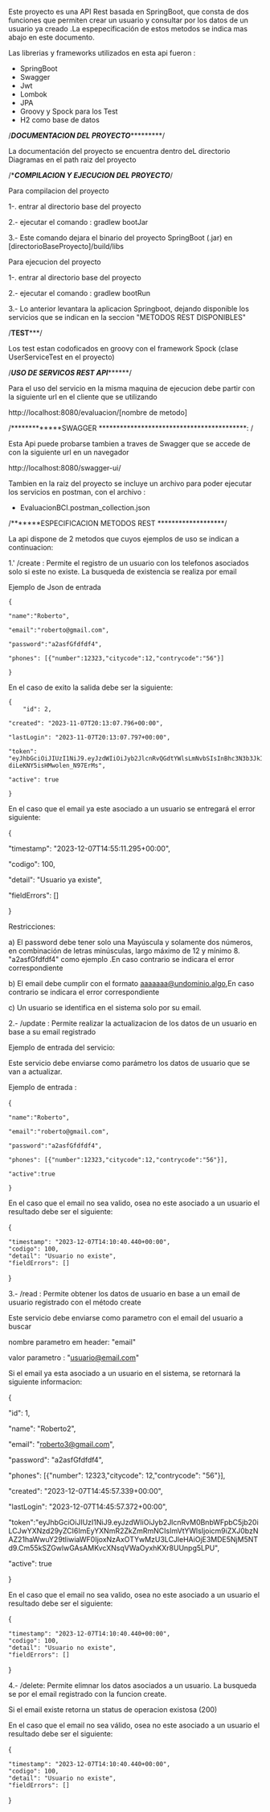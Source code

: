 Este proyecto es una API Rest basada en SpringBoot, que consta de dos funciones que permiten crear un usuario y consultar por los 
datos de un usuario ya creado .La espepecificación de estos metodos se indica mas abajo en este documento.

Las librerias y frameworks utilizados en esta api fueron :

- SpringBoot
- Swagger
- Jwt
- Lombok
- JPA
- Groovy y Spock para los Test
- H2 como base de datos

/*****************************DOCUMENTACION DEL PROYECTO**************************************/

La documentación del proyecto se encuentra dentro deL directorio Diagramas en el path raiz del proyecto

/******************COMPILACION Y EJECUCION DEL PROYECTO*****************/

Para compilacion del proyecto

  1-. entrar al directorio base del proyecto

  2.- ejecutar el comando : gradlew bootJar

  3.- Este comando dejara el binario del proyecto SpringBoot (.jar) en [directorioBaseProyecto]/build/libs

Para ejecucion del proyecto

   1-. entrar al directorio base del proyecto

  2.- ejecutar el comando : gradlew bootRun

  3.- Lo anterior levantara la aplicacion Springboot, dejando disponible los servicios que se indican en la seccion "METODOS REST DISPONIBLES"

  /****************TEST*******************/

  Los test estan codoficados  en groovy con el framework Spock (clase UserServiceTest en el proyecto)

 /***************************USO DE SERVICOS REST API*********************************/

Para el uso del servicio  en la misma maquina de ejecucion debe partir con la siguiente url en el cliente que se utilizando

http://localhost:8080/evaluacion/[nombre de metodo]

/*************SWAGGER ******************************************: /

Esta Api puede probarse tambien a traves de Swagger que se accede de con la siguiente url en un navegador

http://localhost:8080/swagger-ui/

Tambien en la raiz del proyecto se incluye un archivo para poder ejecutar los servicios en postman,
con el archivo :

- EvaluacionBCI.postman_collection.json


/*******ESPECIFICACION METODOS REST *******************/

   
La api dispone de 2 metodos que cuyos ejemplos de uso se indican  a continuacion:

1.'   /create : Permite el registro de un usuario con los telefonos asociados solo si este no existe. La busqueda de existencia se realiza por email

Ejemplo de Json de entrada

    {

    "name":"Roberto",

    "email":"roberto@gmail.com",
    
    "password":"a2asfGfdfdf4",
    
    "phones": [{"number":12323,"citycode":12,"contrycode":"56"}]
    
    }

En el caso de exito la salida debe ser la siguiente:

    {
        "id": 2,
        
    "created": "2023-11-07T20:13:07.796+00:00",
    
    "lastLogin": "2023-11-07T20:13:07.797+00:00",
    
    "token": "eyJhbGciOiJIUzI1NiJ9.eyJzdWIiOiJyb2JlcnRvQGdtYWlsLmNvbSIsInBhc3N3b3JkIjoiYTJhc2ZHZmRmZGY0IiwiaWF0IjoxNjk5Mzg3OTg3LCJleHAiOjE2OTkzOTE1ODd9.Q9BKIa5mjxpUU8uZm-diLeKNY5isHMwolen_N97ErMs",
    
    "active": true
    
    }


En el caso que el email ya este asociado a un usuario se entregará el error siguiente:

{

"timestamp": "2023-12-07T14:55:11.295+00:00",

"codigo": 100,

"detail": "Usuario ya existe",

"fieldErrors": []

}

Restricciones:

 a) El password debe tener solo una Mayúscula y solamente dos números,
  en combinación de letras minúsculas, largo máximo de 12 y mínimo 8. "a2asfGfdfdf4" como ejemplo .En caso contrario se indicara el error correspondiente
 
b) El email debe cumplir con el formato aaaaaaa@undominio.algo,En caso contrario se indicara el error correspondiente

c) Un usuario se identifica en el sistema solo por su email.

2.-  /update : Permite realizar la actualizacion de los datos de un usuario en base a su email registrado

Ejemplo  de entrada del servicio:

Este servicio debe enviarse como parámetro  los datos de usuario que se van a actualizar.

 Ejemplo de entrada : 

{

    "name":"Roberto",

    "email":"roberto@gmail.com",
    
    "password":"a2asfGfdfdf4",
    
    "phones": [{"number":12323,"citycode":12,"contrycode":"56"}],

    "active":true
    
    }



En el caso que el email no sea valido, osea no este asociado a un usuario el resultado debe ser el siguiente:


  {

    "timestamp": "2023-12-07T14:10:40.440+00:00",
    "codigo": 100,
    "detail": "Usuario no existe",
    "fieldErrors": []
  }

3.- /read : Permite  obtener los datos de usuario en base a un email de usuario registrado con el método create

Este servicio debe enviarse como parametro con el email del usuario a buscar


nombre parametro em header: "email"

valor parametro : "usuario@email.com"

Si el email ya esta asociado a un usuario en el sistema, se retornará la siguiente informacion:


{

"id": 1,

"name": "Roberto2",

"email": "roberto3@gmail.com",

"password": "a2asfGfdfdf4",

"phones": [{"number": 12323,"citycode": 12,"contrycode": "56"}],

"created": "2023-12-07T14:45:57.339+00:00",

"lastLogin": "2023-12-07T14:45:57.372+00:00",

"token":"eyJhbGciOiJIUzI1NiJ9.eyJzdWIiOiJyb2JlcnRvM0BnbWFpbC5jb20iLCJwYXNzd29yZCI6ImEyYXNmR2ZkZmRmNCIsImVtYWlsIjoicm9iZXJ0bzNAZ21haWwuY29tIiwiaWF0IjoxNzAxOTYwMzU3LCJleHAiOjE3MDE5NjM5NTd9.Cm55kSZGwlwGAsAMKvcXNsqVWaOyxhKXr8UUnpg5LPU",

"active": true

}





En el caso que el email no sea valido, osea no este asociado a un usuario el resultado debe ser el siguiente:


{

    "timestamp": "2023-12-07T14:10:40.440+00:00",
    "codigo": 100,
    "detail": "Usuario no existe",
    "fieldErrors": []
}

4.- /delete: Permite elimnar los datos asociados a un usuario. La busqueda se por el 
email registrado con la funcion create.

Si el email existe retorna un status de operacion existosa (200)

En el caso que el email no sea válido, osea no este asociado a un usuario el resultado debe ser el siguiente:

{

    "timestamp": "2023-12-07T14:10:40.440+00:00",
    "codigo": 100,
    "detail": "Usuario no existe",
    "fieldErrors": []
}






